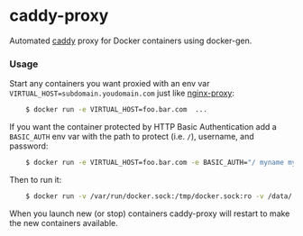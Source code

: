 # caddy-proxy
Automated [caddy](https://github.com/mholt/caddy) proxy for Docker containers using docker-gen.

### Usage

Start any containers you want proxied with an env var `VIRTUAL_HOST=subdomain.youdomain.com` just like [nginx-proxy](https://github.com/jwilder/nginx-proxy):
```sh
    $ docker run -e VIRTUAL_HOST=foo.bar.com  ...
```

If you want the container protected by HTTP Basic Authentication add a `BASIC_AUTH` env var with the path to protect (i.e. `/`), username, and password:
```sh
    $ docker run -e VIRTUAL_HOST=foo.bar.com -e BASIC_AUTH="/ myname mysecrect" ...
```

Then to run it:
```sh
    $ docker run -v /var/run/docker.sock:/tmp/docker.sock:ro -v /data/.caddy:/root/.caddy --name caddy-proxy -p 80:80 -p 443:443 -e CADDY_OPTIONS="--email youremail@example.com" -d blackglory/caddy-proxy
```

When you launch new (or stop) containers caddy-proxy will restart to make the new containers available.
